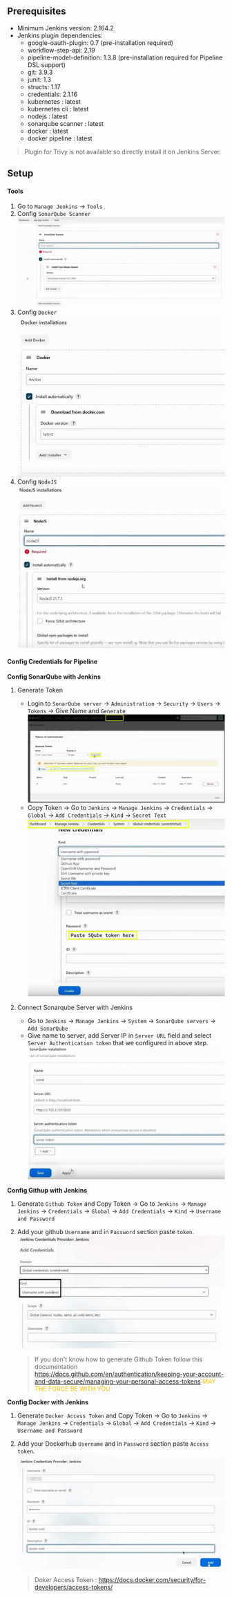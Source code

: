 ## Prerequisites
* Minimum Jenkins version: 2.164.2
* Jenkins plugin dependencies:
  * google-oauth-plugin: 0.7 (pre-installation required)
  * workflow-step-api: 2.19
  * pipeline-model-definition: 1.3.8 (pre-installation required for Pipeline DSL support)
  * git: 3.9.3
  * junit: 1.3
  * structs: 1.17
  * credentials: 2.1.16
  * kubernetes : latest
  * kubernetes cli : latest
  * nodejs : latest
  * sonarqube scanner : latest
  * docker : latest
  * docker pipeline : latest

> Plugin for Trivy is not available so directly install it on Jenkins Server.

## Setup

#### Tools
1. Go to `Manage Jenkins` -> `Tools`
2. Config `SonarQube Scanner`
   ![SonarQubeScanner](../../Assets/img/sq_Sc.png)
3. Config `Docker`
   ![Docker](../../Assets/img/docker.png)
4. Config `NodeJS`
   ![NodeJs](../../Assets/img/nodejs.png)


#### Config Credentials for Pipeline

**Config SonarQube with Jenkins**
1. Generate Token
   - Login to `SonarQube server` -> `Administration` -> `Security` -> `Users` -> `Tokens` -> Give Name and `Generate`
    ![SQToken|left](../../Assets/img/sq_token.png)
   - Copy Token -> Go to `Jenkins` -> `Manage Jenkins` -> `Credentials` -> `Global` -> `Add Credentials` -> `Kind` -> `Secret Text`
    ![SQToken](../../Assets/img/sq_cred.png)

2. Connect Sonarqube Server with Jenkins
   - Go to `Jenkins` -> `Manage Jenkins` -> `System` -> `SonarQube servers` -> `Add SonarQube`
   - Give name to server, add Server IP in `Server URL` field and select `Server Authentication token` that we configured in above step.
    ![SQServer](../../Assets/img/sq_server.png)

**Config Githup with Jenkins**
1. Generate `Github Token` and Copy Token -> Go to `Jenkins` -> `Manage Jenkins` -> `Credentials` -> `Global` -> `Add Credentials` -> `Kind` -> `Username and Password`
2. Add your github `Username` and in `Password` section paste `token`.
    ![GithubToken](../../Assets/img/github_cred.png)

    > If you don't know how to generate Github Token follow this documentation https://docs.github.com/en/authentication/keeping-your-account-and-data-secure/managing-your-personal-access-tokens
    > <span style="color:rgb(252,194,0)">MAY THE FORCE BE WITH YOU</span>

**Config Docker with Jenkins**
1. Generate `Docker Access Token` and Copy Token -> Go to `Jenkins` -> `Manage Jenkins` -> `Credentials` -> `Global` -> `Add Credentials` -> `Kind` -> `Username and Password`
2. Add your Dockerhub `Username` and in `Password` section paste `Access token`.
   ![DockerToken](../../Assets/img/docker_cred.png)

    > Doker Access Token : https://docs.docker.com/security/for-developers/access-tokens/